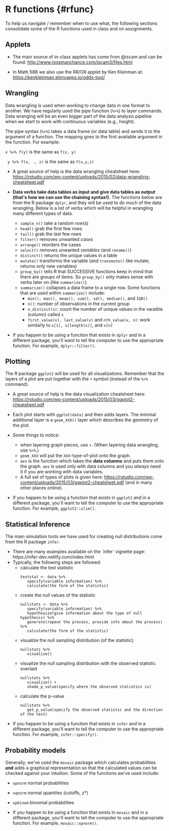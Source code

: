 # R functions {#rfunc}




To help us navigate / remember when to use what, the following sections consolidate some of the R functions used in class and on assignments.

## Applets

* The main source of in-class applets has come from @iscam and can be found: http://www.rossmanchance.com/iscam3/files.html

* In Math 58B we also use the RR/OR applet by Ken Kleinman at: https://kenkleinman.shinyapps.io/odds-tool/

## Wrangling

Data wrangling is used when working to change data in one format to another.  We have regularly used the pipe function (`%>%`) to layer commands.  Data wranging will be an even bigger part of the data analysis pipeline when we start to work with continuous variables (e.g., height).

The pipe syntax (`%>%`) takes a data frame (or data table) and sends it to the argument of a function.  The mapping goes to the first available argument in the function.  For example:

`x %>% f(y)` is the same as `f(x, y)`

` y %>% f(x, ., z)` is the same as `f(x,y,z)`


* A great source of help is the data wrangling cheatsheet here: https://rstudio.com/wp-content/uploads/2015/02/data-wrangling-cheatsheet.pdf

* **Data verbs take data tables as input and give data tables as output (that's how we can use the chaining syntax!).**  The functions below are from the R package `dplyr`, and they will be used to do much of the data wrangling.  Below is a list of verbs which will be helpful in wrangling many different types of data.  

    * `sample_n()` take a random row(s)
    * `head()`  grab the first few rows
    * `tail()` grab the last few rows
    * `filter()`  removes unwanted *cases*
    *  `arrange()` reorders the cases
    *  `select()` removes unwanted *variables*   (and `rename()`)
    *  `distinct()` returns the unique values in a table
    * `mutate()` transforms the variable (and `transmute()` like mutate, returns only new variables)
    *  `group_by()` tells R that SUCCESSIVE functions keep in mind that there are groups of items.  So `group_by()` only makes sense with verbs later on (like `summarize()`).
    *  `summarize()`  collapses a data frame to a single row.  Some functions that are used within `summarize()` include:
       * `min(), max(), mean(), sum(), sd(), median()`, and `IQR()`
       * `n()`: number of observations in the current group
       * `n_distinct(x)`: count the number of unique values in the varaible (column) called `x`
       * `first_value(x), last_value(x)` and `nth_value(x, n)`: work similarly to `x[1], x[length(x)]`, and `x[n]` 

* If you happen to be using a function that exists in `dplyr` and in a different package, you'll want to tell the computer to use the appropriate function.  For example, `dplyr::filter()`.

## Plotting

The R package `ggplot2` will be used for all visualizations.  Remember that the layers of a plot are put together with the `+` symbol (instead of the `%>%` command).


* A great source of help is the data visualization cheatsheet here: https://rstudio.com/wp-content/uploads/2015/03/ggplot2-cheatsheet.pdf

* Each plot starts with `ggplot(data)` and then adds layers.  The minimal additional layer is a `geom_XXX()` layer which describes the geometry of the plot.

* Some things to notice:

    * when layering graph pieces, use `+`.  (When layering data wrangling, use `%>%`.)
    * `geom_XXX` will put the `XXX`-type-of-plot onto the graph.
    * `aes` is the function which takes the **data columns** and puts them onto the graph.  `aes` is used only with data columns and you *always* need it if you are working with data variables.
    * A full set of types of plots is given here: https://rstudio.com/wp-content/uploads/2015/03/ggplot2-cheatsheet.pdf (and in many other places online).

* If you happen to be using a function that exists in `ggplot2` and in a different package, you'll want to tell the computer to use the appropriate function.  For example, `ggplot2::xlim()`.


## Statistical Inference

The main simulation tools we have used for creating null distributions come from the R package `infer`. 

<ul>
<li>There are many examples available on the `infer` vignette page: https://infer-dev.netlify.com/index.html</li>

<li>Typically, the following steps are followed:

<ul>
<li>calculate the test statistic</li>

```
teststat <- data %>%
   specify(variable information) %>%
   calculate(the form of the statistic)
```

<li>create the null values of the statistic</li>

```
nullstats <- data %>%
   specify(variable information) %>%
   hypothesize(give information about the type of null hypothesis) %>%
   generate(repeat the process, provide info about the process) %>%
   calculate(the form of the statistic)
```

<li>visualize the null sampling distribution (of the statistic)</li>

```
nullstats %>%
   visualize()
```

<li>visualize the null sampling distribution with the observed statistic overlaid</li>

```
nullstats %>%
   visualize() +
   shade_p_value(specify where the observed statistics is)
```

<li>calculate the p-value</li>

```
nullstats %>%
   get_p_value(specify the observed statistic and the direction of the test)
```

</ul>
</ul>

* If you happen to be using a function that exists in `infer` and in a different package, you'll want to tell the computer to use the appropriate function.  For example, `infer::specify()`.


##  Probability models

Generally, we've used the `mosaic` package which calculates probabilities **and** adds a graphical representation so that the calculated values can be checked against your intuition.  Some of the functions we've used include:

* `xpnorm` normal probabilities
* `xqnorm` normal quantiles (cutoffs, z*)
* `xpbinom` binomial probabilities

* If you happen to be using a function that exists in `mosaic` and in a different package, you'll want to tell the computer to use the appropriate function.  For example, `mosaic::xpnorm()`.

